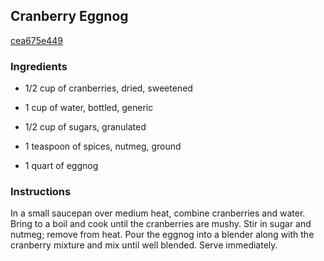 ## Cranberry Eggnog

[cea675e449](http://allrecipes.com/recipe/cranberry-eggnog/)

### Ingredients

 - 1/2 cup of cranberries, dried, sweetened

 - 1 cup of water, bottled, generic

 - 1/2 cup of sugars, granulated

 - 1 teaspoon of spices, nutmeg, ground

 - 1 quart of eggnog

### Instructions

In a small saucepan over medium heat, combine cranberries and water. Bring to a boil and cook until the cranberries are mushy. Stir in sugar and nutmeg; remove from heat. Pour the eggnog into a blender along with the cranberry mixture and mix until well blended. Serve immediately.